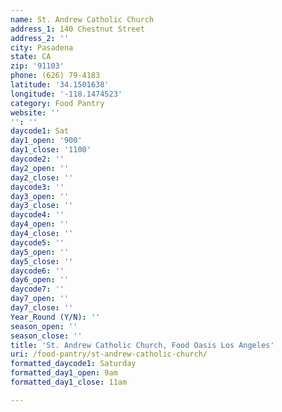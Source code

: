 ```yaml
---
name: St. Andrew Catholic Church
address_1: 140 Chestnut Street
address_2: ''
city: Pasadena
state: CA
zip: '91103'
phone: (626) 79-4183
latitude: '34.1501638'
longitude: '-118.1474523'
category: Food Pantry
website: ''
'': ''
daycode1: Sat
day1_open: '900'
day1_close: '1100'
daycode2: ''
day2_open: ''
day2_close: ''
daycode3: ''
day3_open: ''
day3_close: ''
daycode4: ''
day4_open: ''
day4_close: ''
daycode5: ''
day5_open: ''
day5_close: ''
daycode6: ''
day6_open: ''
daycode7: ''
day7_open: ''
day7_close: ''
Year_Round (Y/N): ''
season_open: ''
season_close: ''
title: 'St. Andrew Catholic Church, Food Oasis Los Angeles'
uri: /food-pantry/st-andrew-catholic-church/
formatted_daycode1: Saturday
formatted_day1_open: 9am
formatted_day1_close: 11am

---
```

